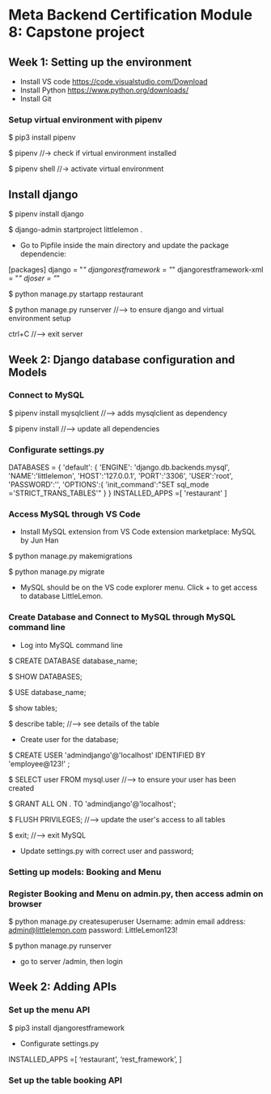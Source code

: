 # Meta Backend Certification Module 8: Capstone project

## Week 1: Setting up the environment

* Install VS code https://code.visualstudio.com/Download
* Install Python
https://www.python.org/downloads/
* Install Git

### Setup virtual environment with pipenv

$ pip3 install pipenv

$ pipenv //-> check if virtual environment installed

$ pipenv shell //-> activate virtual environment

## Install django

$ pipenv install django

$ django-admin startproject littlelemon .

* Go to Pipfile inside the main directory and update the package dependencie:

[packages]
django = "*"
djangorestframework = "*"
djangorestframework-xml = "*"
djoser = "*"

$ python manage.py startapp restaurant

$ python manage.py runserver //--> to ensure django and virtual environment setup

ctrl+C //--> exit server

## Week 2: Django database configuration and Models
### Connect to MySQL

$ pipenv install mysqlclient //--> adds mysqlclient as dependency

$ pipenv install //--> update all dependencies

### Configurate settings.py

DATABASES = {
    'default': {
        'ENGINE': 'django.db.backends.mysql',
        'NAME':'littlelemon',
        'HOST':'127.0.0.1',
        'PORT':'3306',
        'USER':'root',
        'PASSWORD':'',
        'OPTIONS':{
            'init_command':"SET sql_mode ='STRICT_TRANS_TABLES'"
        }
}
INSTALLED_APPS =[
    'restaurant'
]

### Access MySQL through VS Code

* Install MySQL extension from VS Code extension marketplace: MySQL by Jun Han

$ python manage.py makemigrations

$ python manage.py migrate

* MySQL should be on the VS code explorer menu.  Click + to get access to database LittleLemon.
### Create Database and Connect to MySQL through MySQL command line

* Log into MySQL command line

$ CREATE DATABASE database_name;

$ SHOW DATABASES;

$ USE database_name;

$ show tables;

$ describe table; //--> see details of the table

* Create user for the database;

$ CREATE USER 'admindjango'@'localhost' IDENTIFIED BY 'employee@123!' ;

$ SELECT user FROM mysql.user //--> to ensure your user has been created

$ GRANT ALL ON *.* TO 'admindjango'@'localhost';

$ FLUSH PRIVILEGES; //--> update the user's access to all tables

$ exit; //--> exit MySQL

* Update settings.py with correct user and password;

### Setting up models: Booking and Menu

### Register Booking and Menu on admin.py, then access admin on browser

$ python manage.py createsuperuser
Username: admin
email address: admin@littlelemon.com
password: LittleLemon123!

$ python manage.py runserver

* go to server /admin, then login

## Week 2: Adding APIs

### Set up the menu API

$ pip3 install djangorestframework

* Configurate settings.py

INSTALLED_APPS =[
 ‘restaurant’,
 ‘rest_framework’,
]

### Set up the table booking API
